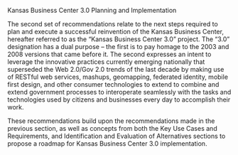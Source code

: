 Kansas Business Center 3.0 Planning and Implementation

The second set of recommendations relate to the next steps required to plan and execute a successful reinvention of the Kansas Business Center, hereafter referred to as the “Kansas Business Center 3.0” project.  The “3.0” designation has a dual purpose – the first is to pay homage to the 2003 and 2008 versions that came before it. The second expresses an intent to leverage the innovative practices currently emerging nationally that superseded the Web 2.0/Gov 2.0 trends of the last decade by making use of RESTful web services, mashups, geomapping, federated identity, mobile first design, and other consumer technologies to extend to combine and extend government processes to interoperate seamlessly with the tasks and technologies used by citizens and businesses every day to accomplish their work.

These recommendations build upon the recommendations made in the previous section, as well as concepts from both the Key Use Cases and Requirements, and Identification and Evaluation of Alternatives sections to propose a roadmap for Kansas Business Center 3.0 implementation.
